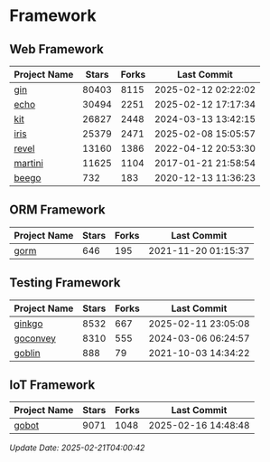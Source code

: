 # Framework

## Web Framework
| Project Name | Stars | Forks | Last Commit |
| ------------ | ----- | ----- | ----------- |
| [gin](https://github.com/gin-gonic/gin) | 80403 | 8115 | 2025-02-12 02:22:02 |
| [echo](https://github.com/labstack/echo) | 30494 | 2251 | 2025-02-12 17:17:34 |
| [kit](https://github.com/go-kit/kit) | 26827 | 2448 | 2024-03-13 13:42:15 |
| [iris](https://github.com/kataras/iris) | 25379 | 2471 | 2025-02-08 15:05:57 |
| [revel](https://github.com/revel/revel) | 13160 | 1386 | 2022-04-12 20:53:30 |
| [martini](https://github.com/go-martini/martini) | 11625 | 1104 | 2017-01-21 21:58:54 |
| [beego](https://github.com/astaxie/beego) | 732 | 183 | 2020-12-13 11:36:23 |

## ORM Framework
| Project Name | Stars | Forks | Last Commit |
| ------------ | ----- | ----- | ----------- |
| [gorm](https://github.com/jinzhu/gorm) | 646 | 195 | 2021-11-20 01:15:37 |

## Testing Framework
| Project Name | Stars | Forks | Last Commit |
| ------------ | ----- | ----- | ----------- |
| [ginkgo](https://github.com/onsi/ginkgo) | 8532 | 667 | 2025-02-11 23:05:08 |
| [goconvey](https://github.com/smartystreets/goconvey) | 8310 | 555 | 2024-03-06 06:24:57 |
| [goblin](https://github.com/franela/goblin) | 888 | 79 | 2021-10-03 14:34:22 |

## IoT Framework
| Project Name | Stars | Forks | Last Commit |
| ------------ | ----- | ----- | ----------- |
| [gobot](https://github.com/hybridgroup/gobot) | 9071 | 1048 | 2025-02-16 14:48:48 |

*Update Date: 2025-02-21T04:00:42*